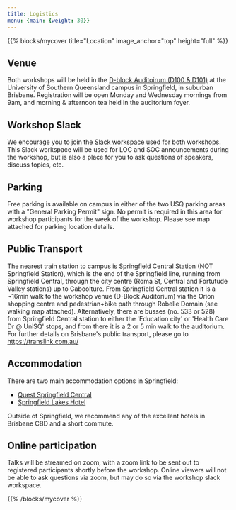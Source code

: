 ```yaml
---
title: Logistics
menu: {main: {weight: 30}}
---
```


{{% blocks/mycover title="Location" image_anchor="top" height="full" %}}

## Venue

Both workshops will be held in the [D-block Auditoirum (D100 & D101)](https://maps.app.goo.gl/xRS2H8CpT4KbEAC47) at the University of Southern Queensland campus in Springfield, in suburban Brisbane. Registration will be open Monday and Wednesday mornings from 9am, and morning & afternoon tea held in the auditorium foyer. 

## Workshop Slack

We encourage you to join the [Slack workspace]( https://join.slack.com/t/sib-aew10/shared_invite/zt-2sakfxp93-2NEQLX5_iZKFazcyEt1_6w) used for both workshops. This Slack workspace will be used for LOC and SOC announcements during the workshop, but is also a place for you to ask questions of speakers, discuss topics, etc.
 
## Parking

Free parking is available on campus in either of the two USQ parking areas with a "General Parking Permit" sign. No permit is required in this area for workshop participants for the week of the workshop. Please see map attached for parking location details.

## Public Transport

The nearest train station to campus is Springfield Central Station (NOT Springfield Station), which is the end of the Springfield line, running from Springfield Central, through the city centre (Roma St, Central and Fortutude Valley stations) up to Caboolture. From Springfield Central station it is a ~16min walk to the workshop venue (D-Block Auditorium) via the Orion shopping centre and pedestrian+bike path through Robelle Domain (see walking map attached). Alternatively, there are busses (no. 533 or 528) from Springfield Central station to either the 'Education city' or 'Health Care Dr @ UniSQ' stops, and from there it is a 2 or 5 min walk to the auditorium. For further details on Brisbane's public transport, please go to https://translink.com.au/

## Accommodation

There are two main accommodation options in Springfield:

- [Quest Springfield Central](https://maps.app.goo.gl/c2PPZuztxRsgh3qJ6)
- [Springfield Lakes Hotel](https://maps.app.goo.gl/mT3cHvXS1dXu4DS76)

Outside of Springfield, we recommend any of the excellent hotels in Brisbane CBD and a short commute.

## Online participation

Talks will be streamed on zoom, with a zoom link to be sent out to registered participants shortly before the workshop. Online viewers will not be able to ask questions via zoom, but may do so via the workshop slack workspace.

{{% /blocks/mycover %}}
